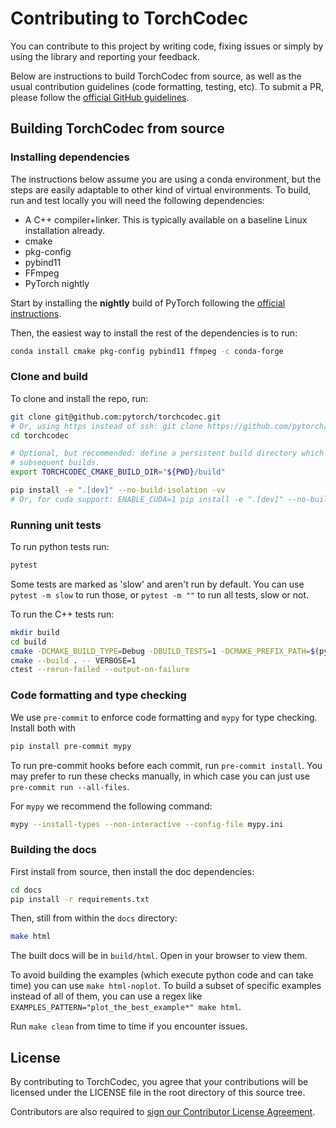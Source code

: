# Contributing to TorchCodec

You can contribute to this project by writing code, fixing issues or simply by
using the library and reporting your feedback.

Below are instructions to build TorchCodec from source, as well as the usual
contribution guidelines (code formatting, testing, etc). To submit a PR, please
follow the [official GitHub
guidelines](https://docs.github.com/en/pull-requests/collaborating-with-pull-requests/proposing-changes-to-your-work-with-pull-requests/creating-a-pull-request-from-a-fork).

## Building TorchCodec from source

### Installing dependencies

The instructions below assume you are using a conda environment, but the steps
are easily adaptable to other kind of virtual environments. To build, run and
test locally you will need the following dependencies:

- A C++ compiler+linker. This is typically available on a baseline Linux
  installation already.
- cmake
- pkg-config
- pybind11
- FFmpeg
- PyTorch nightly

Start by installing the **nightly** build of PyTorch following the
[official instructions](https://pytorch.org/get-started/locally/).

Then, the easiest way to install the rest of the dependencies is to run:

```bash
conda install cmake pkg-config pybind11 ffmpeg -c conda-forge
```

### Clone and build

To clone and install the repo, run:

```bash
git clone git@github.com:pytorch/torchcodec.git
# Or, using https instead of ssh: git clone https://github.com/pytorch/torchcodec.git
cd torchcodec

# Optional, but recommended: define a persistent build directory which speeds-up
# subsequent builds.
export TORCHCODEC_CMAKE_BUILD_DIR="${PWD}/build"

pip install -e ".[dev]" --no-build-isolation -vv
# Or, for cuda support: ENABLE_CUDA=1 pip install -e ".[dev]" --no-build-isolation -vv
```

### Running unit tests

To run python tests run:

```bash
pytest
```

Some tests are marked as 'slow' and aren't run by default. You can use `pytest
-m slow` to run those, or `pytest -m ""` to run all tests, slow or not.

To run the C++ tests run:

```bash
mkdir build
cd build
cmake -DCMAKE_BUILD_TYPE=Debug -DBUILD_TESTS=1 -DCMAKE_PREFIX_PATH=$(python3 -c 'import torch;print(torch.utils.cmake_prefix_path)') ..
cmake --build . -- VERBOSE=1
ctest --rerun-failed --output-on-failure
```

### Code formatting and type checking

We use `pre-commit` to enforce code formatting and `mypy` for type checking.
Install both with

```bash
pip install pre-commit mypy
```

To run pre-commit hooks before each commit, run `pre-commit install`. You may
prefer to run these checks manually, in which case you can just use `pre-commit
run --all-files`.

For `mypy` we recommend the following command:

```bash
mypy --install-types --non-interactive --config-file mypy.ini
```

### Building the docs

First install from source, then install the doc dependencies:

```bash
cd docs
pip install -r requirements.txt
```

Then, still from within the `docs` directory:

```bash
make html
```

The built docs will be in `build/html`. Open in your browser to view them.

To avoid building the examples (which execute python code and can take time) you
can use `make html-noplot`. To build a subset of specific examples instead of
all of them, you can use a regex like
`EXAMPLES_PATTERN="plot_the_best_example*" make html`.

Run `make clean` from time to time if you encounter issues.

## License

By contributing to TorchCodec, you agree that your contributions will be
licensed under the LICENSE file in the root directory of this source tree.

Contributors are also required to
[sign our Contributor License Agreement](https://code.facebook.com/cla).
